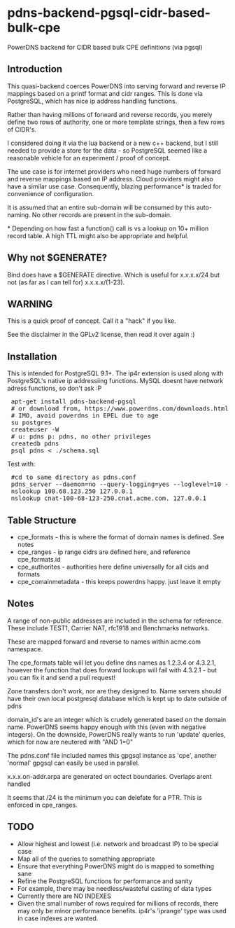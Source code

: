 # pdns-backend-pgsql-cidr-based-bulk-cpe
PowerDNS backend for CIDR based bulk CPE definitions (via pgsql)

Introduction
------------

This quasi-backend coerces PowerDNS into serving forward and reverse IP
mappings based on a printf format and cidr ranges. This is done via PostgreSQL,
which has nice ip address handling functions.

Rather than having millions of forward and reverse records, you merely define
two rows of authority, one or more template strings, then a few rows of CIDR's.

I considered doing it via the lua backend or a new c++ backend, but I still
needed to provide a store for the data - so PostgreSQL seemed like a reasonable
vehicle for an experiment / proof of concept.

The use case is for internet providers who need huge numbers of forward and
reverse mappings based on IP address. Cloud providers might also have a similar
use case. Consequently, blazing performance* is traded for convenience of
configuration.

It is assumed that an entire sub-domain will be consumed by this auto-naming.
No other records are present in the sub-domain.

\* Depending on how fast a function() call is vs a lookup on 10+ million
record table. A high TTL might also be appropriate and helpful.

Why not $GENERATE?
------------------

Bind does have a $GENERATE directive. Which is useful for x.x.x.x/24 but
not (as far as I can tell for) x.x.x.x/(1-23).

WARNING
-------

This is a quick proof of concept. Call it a "hack" if you like.

See the disclaimer in the GPLv2 license, then read it over again :)

Installation
------------

This is intended for PostgreSQL 9.1+. The ip4r extension is used
along with PostgreSQL's native ip addressiing functions. MySQL
doesnt have network adress functions, so don't ask :P

<pre>
 apt-get install pdns-backend-pgsql
 # or download from, https://www.powerdns.com/downloads.html
 # IMO, avoid powerdns in EPEL due to age
 su postgres
 createuser -W
 # u: pdns p: pdns, no other privileges
 createdb pdns
 psql pdns < ./schema.sql
</pre>

Test with:

<pre>
 #cd to same directory as pdns.conf
 pdns_server --daemon=no --query-logging=yes --loglevel=10 --config-dir=.
 nslookup 100.68.123.250 127.0.0.1
 nslookup cnat-100-68-123-250.cnat.acme.com. 127.0.0.1
</pre>

Table Structure
---------------

 * cpe_formats - this is where the format of domain names is defined. See notes
 * cpe_ranges - ip range cidrs are defined here, and reference cpe_formats.id
 * cpe_authorites - authorities here define universally for all cids and formats
 * cpe_comainmetadata - this keeps powerdns happy. just leave it empty

Notes
-----

A range of non-public addresses are included in the schema for reference.
These include TEST1, Carrier NAT, rfc1918 and Benchmarks networks.

These are mapped forward and reverse to names within acme.com namespace.

The cpe_formats table will let you define dns names as 1.2.3.4 or 4.3.2.1,
however the function that does forward lookups will fail with 4.3.2.1 -
but you can fix it and send a pull request!

Zone transfers don't work, nor are they designed to. Name servers should have
their own local postgresql database which is kept up to date outside of pdns

domain_id's are an integer which is crudely generated based on the domain name.
PowerDNS seems happy enough with this (even with negative integers). On the
downside, PowerDNS really wants to run 'update' queries, which for now are
neutered with "AND 1=0"

The pdns.conf file included names this gpgsql instance as 'cpe', another
'normal' gpgsql can easily be used in parallel.

x.x.x.on-addr.arpa are generated on octect boundaries. Overlaps arent handled

It seems that /24 is the minimum you can delefate for a PTR. This is enforced
in cpe_ranges.

TODO
----

* Allow highest and lowest (i.e. network and broadcast IP) to be special case
* Map all of the queries to something appropriate
* Ensure that everything PowerDNS might do is mapped to something sane
* Refine the PostgreSQL functions for performance and sanity
* For example, there may be needless/wasteful casting of data types
* Currently there are NO INDEXES
* Given the small number of rows required for millions of records, there may
  only be minor performance benefits. ip4r's 'iprange' type was used in case
  indexes are wanted.
